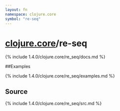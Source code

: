 ```yaml
---
layout: fn
namespace: clojure.core
symbol: "re-seq"
---
```


# [clojure.core](../)/re-seq

{% include 1.4.0/clojure.core/re_seq/docs.md %}

##Examples

{% include 1.4.0/clojure.core/re_seq/examples.md %}
## Source
{% include 1.4.0/clojure.core/re_seq/src.md %}

